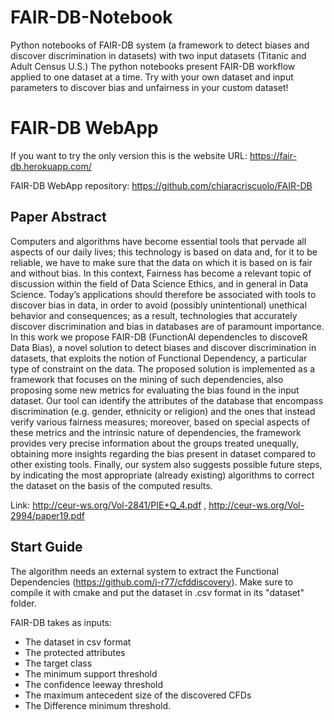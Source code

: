 # FAIR-DB-Notebook
Python notebooks of FAIR-DB system (a framework to detect biases and discover discrimination in datasets) with two input datasets (Titanic and Adult Census U.S.) The python notebooks present FAIR-DB workflow applied to one dataset at a time. Try with your own dataset and input parameters to discover bias and unfairness in your custom dataset!

# FAIR-DB WebApp

If you want to try the only version this is the website URL: https://fair-db.herokuapp.com/

FAIR-DB WebApp repository: https://github.com/chiaracriscuolo/FAIR-DB

## Paper Abstract
Computers and algorithms have become essential tools that pervade all aspects of our daily lives; this technology is based on data and, for it to be reliable, we have to make sure that the data on which it is based on is fair and without bias. In this context, Fairness has become a relevant topic of discussion within the field of Data Science Ethics, and in general in Data Science. Today’s applications should therefore be associated with tools to discover bias in data, in order to avoid (possibly unintentional) unethical behavior and consequences; as a result, technologies that accurately discover discrimination and bias in
databases are of paramount importance.
In this work we propose FAIR-DB (FunctionAl dependencIes to discoveR Data Bias), a novel solution to detect biases and discover discrimination in datasets, that exploits the notion of Functional Dependency, a particular type of constraint on the data. The proposed solution is implemented as a framework that focuses on the mining of such dependencies, also proposing some new metrics for evaluating the bias found in the input dataset. Our tool can identify the attributes of the database that encompass discrimination (e.g. gender, ethnicity or religion) and the ones that instead verify various fairness measures; moreover, based on special aspects of these metrics and the intrinsic nature of dependencies, the framework provides very precise information about the groups treated unequally, obtaining more insights regarding the bias present in dataset compared to other existing tools. Finally, our system also suggests possible future steps, by indicating the most appropriate (already existing) algorithms to correct the dataset on the basis of the computed results.

Link: http://ceur-ws.org/Vol-2841/PIE+Q_4.pdf , http://ceur-ws.org/Vol-2994/paper19.pdf

## Start Guide

The algorithm needs an external system to extract the Functional Dependencies (https://github.com/j-r77/cfddiscovery). Make sure to compile it with cmake and put the dataset in .csv format in its "dataset" folder. 

FAIR-DB takes as inputs:
- The dataset in csv format
- The protected attributes 
- The target class
- The minimum support threshold
- The confidence leeway threshold
- The maximum antecedent size of the discovered CFDs
- The Difference minimum threshold.
